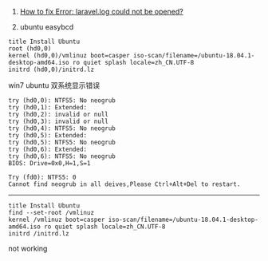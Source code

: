 1. [How to fix Error: laravel.log could not be opened?](https://stackoverflow.com/a/23415081)

2. ubuntu easybcd

```
title Install Ubuntu
root (hd0,0)
kernel (hd0,0)/vmlinuz boot=casper iso-scan/filename=/ubuntu-18.04.1-desktop-amd64.iso ro quiet splash locale=zh_CN.UTF-8
initrd (hd0,0)/initrd.lz
```

win7 ubuntu 双系统显示错误

```
try (hd0,0): NTFS5: No neogrub
try (hd0,1): Extended:
try (hd0,2): invalid or null
try (hd0,3): invalid or null
try (hd0,4): NTFS5: No neogrub
try (hd0,5): Extended:
try (hd0,5): NTFS5: No neogrub
try (hd0,6): Extended:
try (hd0,6): NTFS5: No neogrub
BIOS: Drive=0x0,H=1,S=1

Try (fd0): NTFS5: 0
Cannot find neogrub in all deives,Please Ctrl+Alt+Del to restart.
```

------

```
title Install Ubuntu
find --set-root /vmlinuz
kernel /vmlinuz boot=casper iso-scan/filename=/ubuntu-18.04.1-desktop-amd64.iso ro quiet splash locale=zh_CN.UTF-8
initrd /initrd.lz
```
not working


